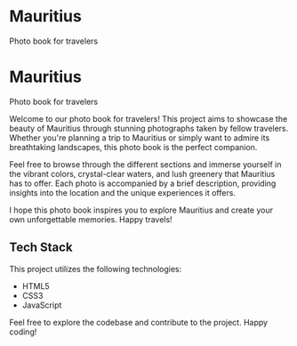 # Mauritius
Photo book for travelers
# Mauritius

Photo book for travelers

Welcome to our photo book for travelers! This project aims to showcase the beauty of Mauritius through stunning photographs taken by fellow travelers. Whether you're planning a trip to Mauritius or simply want to admire its breathtaking landscapes, this photo book is the perfect companion.

Feel free to browse through the different sections and immerse yourself in the vibrant colors, crystal-clear waters, and lush greenery that Mauritius has to offer. Each photo is accompanied by a brief description, providing insights into the location and the unique experiences it offers.

I hope this photo book inspires you to explore Mauritius and create your own unforgettable memories. Happy travels!

## Tech Stack

This project utilizes the following technologies:

- HTML5
- CSS3
- JavaScript


Feel free to explore the codebase and contribute to the project. Happy coding!
